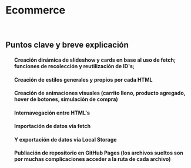 <h1>E c o m m e r c e</h1> 
<br>
<h2>Puntos clave y breve explicación</h1>
<ul>
  <h4>Creación dinámica de slideshow y cards en base al uso de fetch; funciones de recolección y reutilización de ID's;</h4>
  <h4>Creación de estilos generales y propios por cada HTML</h4>
  <h4>Creación de animaciones visuales (carrito lleno, producto agregado, hover de botones, simulación de compra)</h4>
  <h4>Internavegación entre HTML's</h4>
  <h4>Importación de datos vía fetch</h4>
  <h4>Y exportación de datos vía Local Storage</h4>
  <h4>Publiación de repositorio en GitHub Pages (los archivos sueltos son por muchas complicaciones acceder a la ruta de cada archivo)</h4>
</ul>

